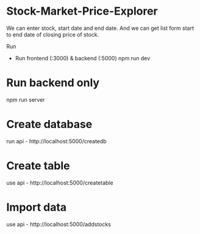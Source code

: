 # Stock-Market-Price-Explorer
We can enter stock, start date and end date. And we can get list form start to end date of closing price of stock.

Run
* Run frontend (:3000) & backend (:5000)
npm run dev

# Run backend only
npm run server

# Create database
run api - http://localhost:5000/createdb

# Create table
use api - http://localhost:5000/createtable

# Import data
use api - http://localhost:5000/addstocks




